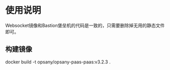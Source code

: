 # 使用说明

Websocket镜像和Bastion堡垒机的代码是一致的，只需要删除掉无用的静态文件即可。

## 构建镜像

docker build -t opsany/opsany-paas-paas:v3.2.3 .

